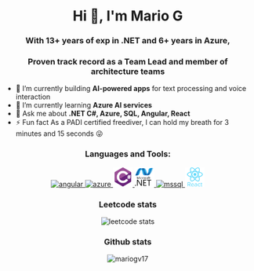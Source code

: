 <h1 align="center">Hi 👋, I'm Mario G</h1>
<h3 align="center">With 13+ years of exp in .NET and 6+ years in Azure,</h3>
<h3 align="center">Proven track record as a Team Lead and member of architecture teams</h3>

- 🔭 I’m currently building **AI-powered apps** for text processing and voice interaction
- 🌱 I’m currently learning **Azure AI services**
- 💬 Ask me about **.NET C#, Azure, SQL, Angular, React**
- ⚡ Fun fact As a PADI certified freediver, I can hold my breath for 3 minutes and 15 seconds 😜


<div align="center">
<h3 align="center">Languages and Tools:</h3>
<p align="center"> <a href="https://angular.io" target="_blank" rel="noreferrer"> <img src="https://angular.io/assets/images/logos/angular/angular.svg" alt="angular" width="40" height="40"/> </a> <a href="https://azure.microsoft.com/en-in/" target="_blank" rel="noreferrer"> <img src="https://www.vectorlogo.zone/logos/microsoft_azure/microsoft_azure-icon.svg" alt="azure" width="40" height="40"/> </a> <a href="https://www.w3schools.com/cs/" target="_blank" rel="noreferrer"> <img src="https://raw.githubusercontent.com/devicons/devicon/master/icons/csharp/csharp-original.svg" alt="csharp" width="40" height="40"/> </a> <a href="https://dotnet.microsoft.com/" target="_blank" rel="noreferrer"> <img src="https://raw.githubusercontent.com/devicons/devicon/master/icons/dot-net/dot-net-original-wordmark.svg" alt="dotnet" width="40" height="40"/> </a> <a href="https://www.microsoft.com/en-us/sql-server" target="_blank" rel="noreferrer"> <img src="https://www.svgrepo.com/show/303229/microsoft-sql-server-logo.svg" alt="mssql" width="40" height="40"/> </a> <a href="https://reactjs.org/" target="_blank" rel="noreferrer"> <img src="https://raw.githubusercontent.com/devicons/devicon/master/icons/react/react-original-wordmark.svg" alt="react" width="40" height="40"/> </a> </p>
</div>

<div align="center">
  <h3 align="center">Leetcode stats</h3>
  <p><img src="https://leetcard.jacoblin.cool/Mario_gv17?theme=dark&font=Ribeye" alt="leetcode stats" /></p>
</div>


<div align="center">
  <h3 align="center">Github stats</h3>
  <p><img src="http://readme-stats-gamma-puce.vercel.app/api?username=mariogv17" alt="mariogv17" /></p>
</div>
